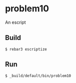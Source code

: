 problem10
=====

An escript

Build
-----

    $ rebar3 escriptize

Run
---

    $ _build/default/bin/problem10
